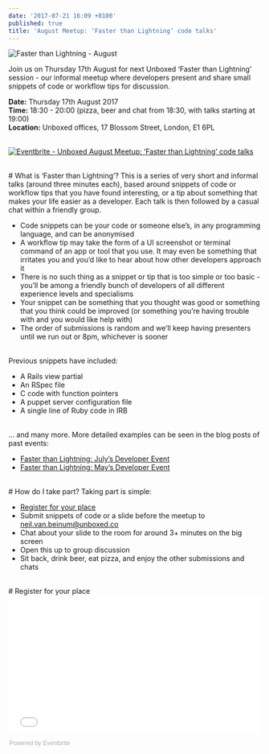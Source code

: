```yaml
---
date: '2017-07-21 16:09 +0100'
published: true
title: 'August Meetup: ‘Faster than Lightning’ code talks'
---
```

![Faster than Lightning - August](https://s3-eu-west-1.amazonaws.com/unboxed-web-image-uploader/442889ef9b1c31ef43dc6baa3710082b.png)

Join us on Thursday 17th August for next Unboxed ‘Faster than Lightning’ session - our informal meetup where developers present and share small snippets of code or workflow tips for discussion.<br/>

<b>Date:</b> Thursday 17th August 2017<br/>
<b>Time:</b> 18:30 - 20:00 (pizza, beer and chat from 18:30, with talks starting at 19:00)<br/>
<b>Location:</b> Unboxed offices, 17 Blossom Street, London, E1 6PL<br/>
<br/>

<a href="https://www.eventbrite.co.uk/e/unboxed-august-meetup-faster-than-lightning-code-talks-tickets-36439046168?ref=ebtn" target="_blank"><img src="https://www.eventbrite.co.uk/custombutton?eid=36439046168" alt="Eventbrite - Unboxed August Meetup: ‘Faster than Lightning’ code talks" /></a>

<br/>
# What is ‘Faster than Lightning’?
This is a series of very short and informal talks (around three minutes each), based around snippets of code or workflow tips that you have found interesting, or a tip about something that makes your life easier as a developer. Each talk is then followed by a casual chat within a friendly group.<br/>

- Code snippets can be your code or someone else’s, in any programming language, and can be anonymised
- A workflow tip may take the form of a UI screenshot or terminal command of an app or tool that you use. It may even be something that irritates you and you’d like to hear about how other developers approach it
- There is no such thing as a snippet or tip that is too simple or too basic - you’ll be among a friendly bunch of developers of all different experience levels and specialisms
- Your snippet can be something that you thought was good or something that you think could be improved (or something you’re having trouble with and you would like help with)
- The order of submissions is random and we’ll keep having presenters until we run out or 8pm, whichever is sooner

<br/>
Previous snippets have included:<br/>

- A Rails view partial
- An RSpec file
- C code with function pointers
- A puppet server configuration file
- A single line of Ruby code in IRB

<br/>
… and many more. More detailed examples can be seen in the blog posts of past events:<br/>

- [Faster than Lightning: July’s Developer Event](https://unboxed.co/blog/faster-than-lightning-july-s-developer-event/)
- [Faster than Lightning: May’s Developer Event](https://unboxed.co/blog/faster-than-lightning-may-s-monthly-developer-event/)

<br/>
# How do I take part?
Taking part is simple:<br/>

- [Register for your place](https://www.eventbrite.co.uk/e/unboxed-august-meetup-faster-than-lightning-code-talks-tickets-36439046168)
- Submit snippets of code or a slide before the meetup to neil.van.beinum@unboxed.co
- Chat about your slide to the room for around 3+ minutes on the big screen
- Open this up to group discussion
- Sit back, drink beer, eat pizza, and enjoy the other submissions and chats

<br/>
# Register for your place
<div style="width:100%; text-align:left;"><iframe src="//eventbrite.co.uk/tickets-external?eid=36439046168&ref=etckt" frameborder="0" height="275" width="100%" vspace="0" hspace="0" marginheight="5" marginwidth="5" scrolling="auto" allowtransparency="true"></iframe><div style="font-family:Helvetica, Arial; font-size:12px; padding:10px 0 5px; margin:2px; width:100%; text-align:left;" ><a class="powered-by-eb" style="color: #ADB0B6; text-decoration: none;" target="_blank" href="http://www.eventbrite.co.uk/">Powered by Eventbrite</a></div></div>


